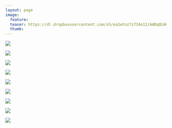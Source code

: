 ```yaml
---
layout: page
image:
  feature:
  teaser: https://dl.dropboxusercontent.com/sh/ea1wtnz7z734o12/AADqOLWvg2OlBWFva1Q7Mbfma/luontokuvat/kes%C3%A4/5/DS24515-245px.jpg
  thumb:
---
```


[![](https://dl.dropboxusercontent.com/sh/ea1wtnz7z734o12/AABmjB7kJzGgDnprdexnBwifa/luontokuvat/kes%C3%A4/5/DS24541-800px.jpg)](https://dl.dropboxusercontent.com/sh/ea1wtnz7z734o12/AADPIudGokWCfOjLJB1nDKHda/luontokuvat/kes%C3%A4/5/DS24541.jpg)

[![](https://dl.dropboxusercontent.com/sh/ea1wtnz7z734o12/AADGkwCuHeq32OhkMUVNTQVRa/luontokuvat/kes%C3%A4/5/DS24515-800px.jpg)](https://dl.dropboxusercontent.com/sh/ea1wtnz7z734o12/AACHwSsKcgzPW2PFWGIB-fn8a/luontokuvat/kes%C3%A4/5/DS24515.jpg)

[![](https://dl.dropboxusercontent.com/sh/ea1wtnz7z734o12/AACI64AYVAAqHgPc-sCarzuxa/luontokuvat/kes%C3%A4/5/DS24559-800px.jpg)](https://dl.dropboxusercontent.com/sh/ea1wtnz7z734o12/AACGfApTHWWh3HF3uqY7ITXRa/luontokuvat/kes%C3%A4/5/DS24559.jpg)

[![](https://dl.dropboxusercontent.com/sh/ea1wtnz7z734o12/AABgvBtG4EhzzBknmg1B3RpSa/luontokuvat/kes%C3%A4/5/DS24552-800px.jpg)](https://dl.dropboxusercontent.com/sh/ea1wtnz7z734o12/AAAuTalQNFD45YKOF-HQzqGLa/luontokuvat/kes%C3%A4/5/DS24552.jpg)

[![](https://dl.dropboxusercontent.com/sh/ea1wtnz7z734o12/AABvLpwkQrf6ByAK-bmEiGVPa/luontokuvat/kes%C3%A4/5/DS24586-800px.jpg)](https://dl.dropboxusercontent.com/sh/ea1wtnz7z734o12/AADDugt0FOXHUVAnr4v3_3FVa/luontokuvat/kes%C3%A4/5/DS24586.jpg)

[![](https://dl.dropboxusercontent.com/sh/ea1wtnz7z734o12/AABCVk4HReYWUlHn4xTMDo_aa/luontokuvat/kes%C3%A4/5/DS24614-800px.jpg)](https://dl.dropboxusercontent.com/sh/ea1wtnz7z734o12/AADf6tTbT_h9DsC2WHSAqTGLa/luontokuvat/kes%C3%A4/5/DS24614.jpg)

[![](https://dl.dropboxusercontent.com/sh/ea1wtnz7z734o12/AACNOZzRcaf8FqN2Fe9qVOJWa/luontokuvat/kes%C3%A4/5/DS24644-800px.jpg)](https://dl.dropboxusercontent.com/sh/ea1wtnz7z734o12/AAAj-lPGcxoLcY1yjBXiCXbga/luontokuvat/kes%C3%A4/5/DS24644.jpg)

[![](https://dl.dropboxusercontent.com/sh/ea1wtnz7z734o12/AACi_hLKzHCpHEZ5Tx8405mLa/luontokuvat/kes%C3%A4/5/DS24652-800px.jpg)](https://dl.dropboxusercontent.com/sh/ea1wtnz7z734o12/AAA3i1bgPPT3l79VddP1BawEa/luontokuvat/kes%C3%A4/5/DS24652.jpg)

[![](https://dl.dropboxusercontent.com/sh/ea1wtnz7z734o12/AAAC1lgsBunD2SOUJmA6hgMEa/luontokuvat/kes%C3%A4/5/DS24648-800px.jpg)](https://dl.dropboxusercontent.com/sh/ea1wtnz7z734o12/AADk_Xm3kSeKFGhOKg7WHwgda/luontokuvat/kes%C3%A4/5/DS24648.jpg)
